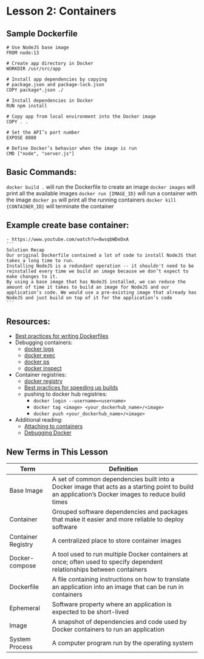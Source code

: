 # Lesson 2: Containers

## Sample Dockerfile
  ```
  # Use NodeJS base image
  FROM node:13

  # Create app directory in Docker
  WORKDIR /usr/src/app

  # Install app dependencies by copying
  # package.json and package-lock.json
  COPY package*.json ./

  # Install dependencies in Docker
  RUN npm install

  # Copy app from local environment into the Docker image
  COPY . .

  # Set the API’s port number
  EXPOSE 8080

  # Define Docker’s behavior when the image is run
  CMD ["node", "server.js"]
  ```

## Basic Commands:
  `docker build .` will run the Dockerfile to create an image
  `docker images` will print all the available images
  `docker run {IMAGE_ID}` will run a container with the image
  `docker ps` will print all the running containers
  `docker kill {CONTAINER_ID}` will terminate the container

## Example create base container:
    - https://www.youtube.com/watch?v=8wsqbWDeDxA
    ```
    Solution Recap
    Our original Dockerfile contained a lot of code to install NodeJS that takes a long time to run.
    Installing NodeJS is a redundant operation -- it shouldn't need to be reinstalled every time we build an image because we don’t expect to make changes to it.
    By using a base image that has NodeJS installed, we can reduce the amount of time it takes to build an image for NodeJS and our application’s code. We would use a pre-existing image that already has NodeJS and just build on top of it for the application’s code
    ```


## Resources:
- [Best practices for writing Dockerfiles](https://docs.docker.com/develop/develop-images/dockerfile_best-practices/)
- Debugging containers:
    -  [docker logs](https://docs.docker.com/engine/reference/commandline/logs/)
    - [docker exec](https://docs.docker.com/engine/reference/commandline/exec/)
    - [docker ps](https://docs.docker.com/engine/reference/commandline/ps/)
    - [docker inspect](https://docs.docker.com/engine/reference/commandline/inspect/)
- Container registries:
    - [docker registry](https://docs.docker.com/registry/)
    - [Best practices for speeding up builds](https://cloud.google.com/build/docs/speeding-up-builds)
    - pushing to docker hub registries:
        - `docker login --username=<username>`
        - `docker tag <image> <your_dockerhub_name>/<image>`
        - `docker push <your_dockerhub_name>/<image>`
- Additional reading:
    - [Attaching to containers](https://docs.docker.com/engine/reference/commandline/container_attach/)
    - [Debugging Docker](https://www.docker.com/blog/live-debugging-docker/)


## New Terms in This Lesson
  | Term | Definition |
  | ------------- | ------------- |
  | Base Image | A set of common dependencies built into a Docker image that acts as a starting point to build an application’s Docker images to reduce build times |
  | Container | Grouped software dependencies and packages that make it easier and more reliable to deploy software |
  | Container Registry | A centralized place to store container images |
  | Docker-compose | A tool used to run multiple Docker containers at once; often used to specify dependent relationships between containers |
  | Dockerfile | A file containing instructions on how to translate an application into an image that can be run in containers |
  | Ephemeral | Software property where an application is expected to be short-lived |
  | Image | A snapshot of dependencies and code used by Docker containers to run an application |
  | System Process | A computer program run by the operating system |
